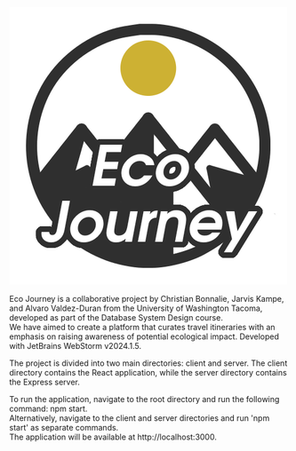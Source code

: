 <!-- ![ej_logo](https://github.com/user-attachments/assets/37a57de0-e4ce-4a36-8347-aa78bf095b8f) -->

![logo](./client/public/ej_logo.png)

Eco Journey is a collaborative project by Christian Bonnalie, 
Jarvis Kampe, and Alvaro Valdez-Duran from the University of Washington Tacoma, 
developed as part of the Database System Design course. 
<br/>
We have aimed to create a platform that curates travel itineraries 
with an emphasis on raising awareness of potential ecological impact. 
Developed with JetBrains WebStorm v2024.1.5.

The project is divided into two main directories: client and server. 
The client directory contains the React application, 
while the server directory contains the Express server.

To run the application, navigate to the root directory and run the following command:
npm start.
<br/>
Alternatively, navigate to the client and server directories
and run 'npm start' as separate commands.
<br/>
The application will be available at http://localhost:3000.

